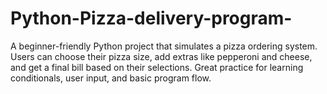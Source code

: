# Python-Pizza-delivery-program-
A beginner-friendly Python project that simulates a pizza ordering system. Users can choose their pizza size, add extras like pepperoni and cheese, and get a final bill based on their selections. Great practice for learning conditionals, user input, and basic program flow.
